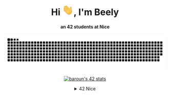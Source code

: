 <div align='center'>
 
<h1 align="center">Hi <img width="35" src="https://github.com/1999AZZAR/1999AZZAR/blob/main/resources/img/waving.gif">, I'm Beely</h1>
<h4 align="center">an 42 students at Nice</h4>
</div>

<div align="center">
  <img  src="https://github.com/1999AZZAR/1999AZZAR/blob/main/resources/img/grid-snake.svg"
       alt="snake" />

 
[![baroun's 42 stats](https://badge42.vercel.app/api/v2/cl8bj6y6r00110gkw05dp70n6/stats?cursusId=21&coalitionId=116)](https://github.com/JaeSeoKim/badge42)
 
 <details>
<summary>42 Nice</summary>
<div markdown="1">       
 <details>
  <summary> Subjects </summary> 
  
  |Subject|Score|
  |:-----:|:----:|
  |**Libft**|[![baroun's 42 Libft Score](https://badge42.vercel.app/api/v2/cl8bj6y6r00110gkw05dp70n6/project/2380321)](https://github.com/JaeSeoKim/badge42))|
  |**get_next_line**|[![baroun's 42 get_next_line Score](https://badge42.vercel.app/api/v2/cl8bj6y6r00110gkw05dp70n6/project/2408056)](https://github.com/JaeSeoKim/badge42)|
  |**ft_printf**|[![baroun's 42 ft_printf Score](https://badge42.vercel.app/api/v2/cl8bj6y6r00110gkw05dp70n6/project/2402014)](https://github.com/JaeSeoKim/badge42)|
  |**Born2beroot**|[![baroun's 42 get_next_line Score](https://badge42.vercel.app/api/v2/cl8bj6y6r00110gkw05dp70n6/project/2408056)](https://github.com/JaeSeoKim/badge42)|
  |**Minitalk**|[![baroun's 42 get_next_line Score](https://badge42.vercel.app/api/v2/cl8bj6y6r00110gkw05dp70n6/project/2408056)](https://github.com/JaeSeoKim/badge42)|
  |**so_long**|[![baroun's 42 so_long Score](https://badge42.vercel.app/api/v2/cl8bj6y6r00110gkw05dp70n6/project/2520177)](https://github.com/JaeSeoKim/badge42)|
  |**push_swap**|[![baroun's 42 push_swap Score](https://badge42.vercel.app/api/v2/cl8bj6y6r00110gkw05dp70n6/project/2551434)](https://github.com/JaeSeoKim/badge42)|
 |**Exam Rank 02**|[![baroun's 42 Exam Rank 02 Score](https://badge42.vercel.app/api/v2/cl8bj6y6r00110gkw05dp70n6/project/2520329)](https://github.com/JaeSeoKim/badge42)|
  
 </details>

</div>
</details>

</div>
